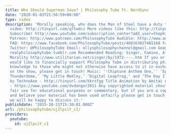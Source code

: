 ```yaml
---
title: Who Should Superman Save? | Philosophy Tube ft. NerdSync
date: "2020-01-03T21:56:59+08:00"
type: video
description: 'Morally speaking, who does the Man of Steel have a duty to save? NerdSync
  video: http://tinyurl.com/q7twdcz More videos like this: http://tinyurl.com/ouobfc
  Subscribe! http://www.youtube.com/subscription_center?add_user=thephilosophytube
  Patreon: http://www.patreon.com/PhilosophyTube Audible: http://www.audibletrial.com/PhilosophyTube
  FAQ: https://www.facebook.com/PhilosophyTube/posts/460163027465168 Facebook: https://www.facebook.com/PhilosophyTube?ref=hl
  Twitter: @PhilosophyTube Email: ollysphilosophychannel@gmail.com Google+: google.com/+thephilosophytube
  realphilosophytube.tumblr.com Recommended Reading: Singer, Famine, Affluence, and
  Morality http://www.utilitarian.net/singer/by/1972----.htm If you or your organisation
  would like to financially support Philosophy Tube in distributing philosophical
  knowledge to those who might not otherwise have access to it in exchange for credits
  on the show, please get in touch! Music: ''Chiptune Anthem One,'' ‘Epic Chiptune
  Thunderdome,’ ‘My Little Medley,’ ‘Digital Leapfrog,’ and ‘The Day I Die – Remastered’
  by TechnoAxe - http://tinyurl.com/kkrsfgg Title Animation by Amitai Angor AA VFX
  - https://www.youtube.com/dvdangor2011 Any copyrighted material should fall under
  fair use for educational purposes or commentary, but if you are a copyright holder
  and believe your material has been used unfairly please get in touch with us and
  we will be happy to discuss it.'
publishdate: "2015-10-21T15:30:01.000Z"
url: /philosophytube/ujZlpciY_cI/
providers:
  youtube:
    id: ujZlpciY_cI
---
```

